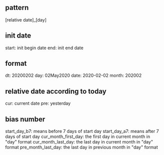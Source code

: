## pattern
[relative date]_[day]

## init date 
start: init begin date
end: init end date

## format
dt: 20200202
day: 02May2020
date: 2020-02-02
month: 202002

## relative date according to today
cur: current date
pre: yesterday

## bias number
start_day_b7: means before 7 days of start day
start_day_a7: means after 7 days of start day
cur_month_first_day: the first day in current month in "day" format
cur_month_last_day: the last day in current month in "day" format
pre_month_last_day: the last day in previous month in "day" format